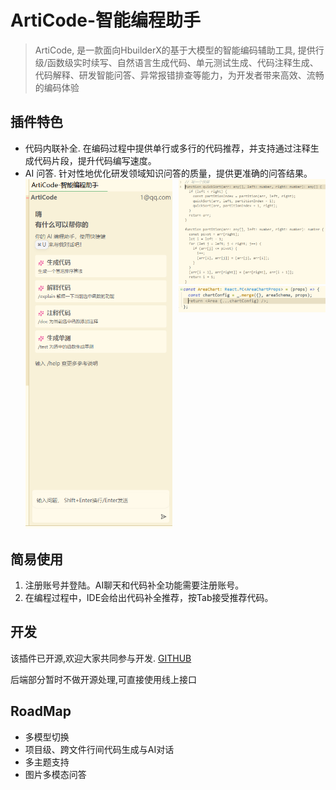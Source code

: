 # ArtiCode-智能编程助手

> ArtiCode, 是一款面向HbuilderX的基于大模型的智能编码辅助工具, 提供行级/函数级实时续写、自然语言生成代码、单元测试生成、代码注释生成、代码解释、研发智能问答、异常报错排查等能力，为开发者带来高效、流畅的编码体验

## 插件特色

- 代码内联补全. 在编码过程中提供单行或多行的代码推荐，并支持通过注释生成代码片段，提升代码编写速度。
- AI 问答. 针对性地优化研发领域知识问答的质量，提供更准确的问答结果。
  <div style="display: flex; justify-content: space-between; align-items: flex-start;">
    <div style="width: 49%;">
      <img src="./docs/images/home.png" width="100%" />
    </div>
    <div style="width: 49%; display: flex; flex-direction: column;">
      <div style="width: 100%; height: 40%;">
        <img src="./docs/images/注释生成.png" width="100%" />
      </div>
      <div style="width: 100%; height: 60%;">
        <img src="./docs/images/行间补全.png" width="100%" />
      </div>
    </div>
  </div>

## 简易使用

1. 注册账号并登陆。AI聊天和代码补全功能需要注册账号。
2. 在编程过程中，IDE会给出代码补全推荐，按Tab接受推荐代码。

## 开发

该插件已开源,欢迎大家共同参与开发.
[GITHUB](https://github.com/ZJYCP/HbuilderX-ChatGPT)

后端部分暂时不做开源处理,可直接使用线上接口

## RoadMap

- 多模型切换
- 项目级、跨文件行间代码生成与AI对话
- 多主题支持
- 图片多模态问答
